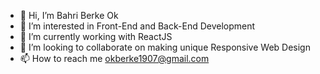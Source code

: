 - 👋 Hi, I’m Bahri Berke Ok
- 👀 I’m interested in Front-End and Back-End Development
- 🌱 I’m currently working with ReactJS
- 💞️ I’m looking to collaborate on making unique Responsive Web Design
- 📫 How to reach me okberke1907@gmail.com

<!---
absol1907/absol1907 is a ✨ special ✨ repository because its `README.md` (this file) appears on your GitHub profile.
You can click the Preview link to take a look at your changes.
--->
